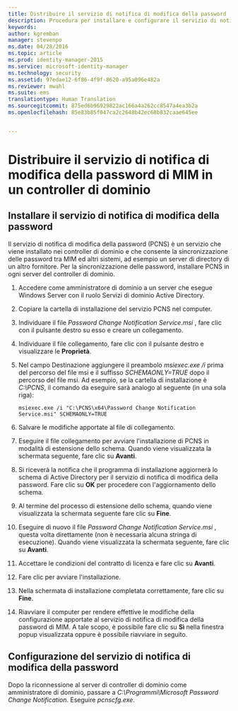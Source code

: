 ```yaml
---
title: Distribuire il servizio di notifica di modifica della password | Microsoft Identity Manager
description: Procedura per installare e configurare il servizio di notifica di modifica della password di MIM nel controller di dominio.
keywords: 
author: kgremban
manager: stevenpo
ms.date: 04/28/2016
ms.topic: article
ms.prod: identity-manager-2015
ms.service: microsoft-identity-manager
ms.technology: security
ms.assetid: 97edae12-6f86-4f9f-8620-a95a096e482a
ms.reviewer: mwahl
ms.suite: ems
translationtype: Human Translation
ms.sourcegitcommit: 875ed6b96929822ac166a4a262cc8547a4ea3b2a
ms.openlocfilehash: 85e83b85f047ca2c2648b42ec68b832caae645ee


---
```


# Distribuire il servizio di notifica di modifica della password di MIM in un controller di dominio

## Installare il servizio di notifica di modifica della password
Il servizio di notifica di modifica della password (PCNS) è un servizio che viene installato nei controller di dominio e che consente la sincronizzazione delle password tra MIM ed altri sistemi, ad esempio un server di directory di un altro fornitore. Per la sincronizzazione delle password, installare PCNS in ogni server del controller di dominio.

1.  Accedere come amministratore di dominio a un server che esegue Windows Server con il ruolo Servizi di dominio Active Directory.

2.  Copiare la cartella di installazione del servizio PCNS nel computer.

3.  Individuare il file *Password Change Notification Service.msi* , fare clic con il pulsante destro su esso e creare un collegamento.

4.  Individuare il file collegamento, fare clic con il pulsante destro e visualizzare le **Proprietà**.

5.  Nel campo Destinazione aggiungere il preambolo *msiexec.exe /i* prima del percorso del file msi e il suffisso *SCHEMAONLY=TRUE* dopo il percorso del file msi. Ad esempio, se la cartella di installazione è *C:\PCNS*, il comando da eseguire sarà analogo al seguente (in una sola riga):

    ```
    msiexec.exe /i "C:\PCNS\x64\Password Change Notification Service.msi" SCHEMAONLY=TRUE
    ```

6.  Salvare le modifiche apportate al file di collegamento.

7.  Eseguire il file collegamento per avviare l'installazione di PCNS in modalità di estensione dello schema. Quando viene visualizzata la schermata seguente, fare clic su **Avanti**.

8.  Si riceverà la notifica che il programma di installazione aggiornerà lo schema di Active Directory per il servizio di notifica di modifica della password. Fare clic su **OK** per procedere con l'aggiornamento dello schema.

9. Al termine del processo di estensione dello schema, quando viene visualizzata la schermata seguente fare clic su **Fine**.

10. Eseguire di nuovo il file *Password Change Notification Service.msi* , questa volta direttamente (non è necessaria alcuna stringa di esecuzione).  Quando viene visualizzata la schermata seguente, fare clic su **Avanti**.

11. Accettare le condizioni del contratto di licenza e fare clic su **Avanti**.

12. Fare clic per avviare l'installazione.

13. Nella schermata di installazione completata correttamente, fare clic su **Fine**.

14. Riavviare il computer per rendere effettive le modifiche della configurazione apportate al servizio di notifica di modifica della password di MIM. A tale scopo, è possibile fare clic su **Sì** nella finestra popup visualizzata oppure è possibile riavviare in seguito.

## Configurazione del servizio di notifica di modifica della password
Dopo la riconnessione al server di controller di dominio come amministratore di dominio, passare a *C:\Programmi\Microsoft Password Change Notification*. Eseguire *pcnscfg.exe*.



<!--HONumber=Jun16_HO4-->


